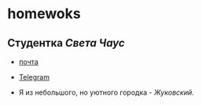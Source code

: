 # homewoks
## Студентка _Света Чаус_ 
* [почта](mailto:mn.sichaus@edu.hse.ru)
* [Telegram](https://t.me/Chaus_S)

* Я из небольшого, но уютного городка - _Жуковский_.
